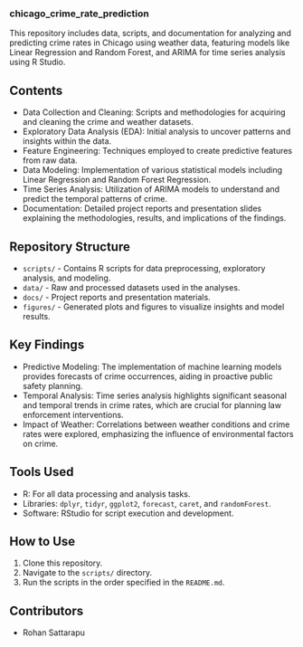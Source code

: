 ### chicago_crime_rate_prediction
This repository includes data, scripts, and documentation for analyzing and predicting crime rates in Chicago using weather data, featuring models like Linear Regression and Random Forest, and ARIMA for time series analysis using R Studio.

## Contents
- Data Collection and Cleaning: Scripts and methodologies for acquiring and cleaning the crime and weather datasets.
- Exploratory Data Analysis (EDA): Initial analysis to uncover patterns and insights within the data.
- Feature Engineering: Techniques employed to create predictive features from raw data.
- Data Modeling: Implementation of various statistical models including Linear Regression and Random Forest Regression.
- Time Series Analysis: Utilization of ARIMA models to understand and predict the temporal patterns of crime.
- Documentation: Detailed project reports and presentation slides explaining the methodologies, results, and implications of the findings.

## Repository Structure
- `scripts/` - Contains R scripts for data preprocessing, exploratory analysis, and modeling.
- `data/` - Raw and processed datasets used in the analyses.
- `docs/` - Project reports and presentation materials.
- `figures/` - Generated plots and figures to visualize insights and model results.

## Key Findings
- Predictive Modeling: The implementation of machine learning models provides forecasts of crime occurrences, aiding in proactive public safety planning.
- Temporal Analysis: Time series analysis highlights significant seasonal and temporal trends in crime rates, which are crucial for planning law enforcement interventions.
- Impact of Weather: Correlations between weather conditions and crime rates were explored, emphasizing the influence of environmental factors on crime.

## Tools Used
- R: For all data processing and analysis tasks.
- Libraries: `dplyr`, `tidyr`, `ggplot2`, `forecast`, `caret`, and `randomForest`.
- Software: RStudio for script execution and development.

## How to Use
1. Clone this repository.
2. Navigate to the `scripts/` directory.
3. Run the scripts in the order specified in the `README.md`.

## Contributors
- Rohan Sattarapu
